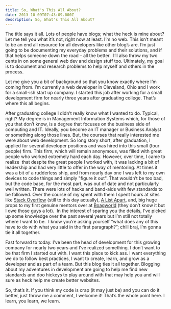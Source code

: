 ```yaml
---
title: So, What's This All About?
date: 2013-10-09T07:43:09.000Z
description: So, What's This All About?
---
```


The title says it all. Lots of people have blogs; what the heck is mine about? Let me tell you what it’s not, right now at least. I’m no web. This isn’t meant to be an end all resource for all developers like other blog’s are. I’m just going to be documenting my everyday problems and their solutions, and if that helps someone down the road – all the better.  I’ll also throw my two cents in on some general web dev and design stuff too. Ultimately, my goal is to document and research problems to help myself and others in the process.

Let me give you a bit of background so that you know exactly where I’m coming from. I’m currently a web developer in Cleveland, Ohio and I work for a small-ish start up company. I started this job after working for a small development firm for nearly three years after graduating college. That’s where this all begins.

After graduating college I didn’t really know what I wanted to do. Typical, right? My degree is in Management Information Systems which, for those of you that don’t know, is a degree that focuses on the business side of computing and IT. Ideally, you become an IT manager or Business Analyst or something along those lines. But, the courses that really interested me were about web development. So long story short, after graduation, I applied for several developer positions and was hired into this small (four people) firm. This firm, which will remain anonymous, was filled with great people who worked extremely hard each day. However, over time, I came to realize  that despite the great people I worked with, it was lacking a bit of leadership and had very little to offer in the way of mentoring. At times it was a bit of a rudderless ship, and from nearly day one I was left to my own devices to code things and simply "figure it out". That wouldn’t be too bad, but the code base, for the most part, was out of date and not particularly well written. There were lots of hacks and band-aids with few standards to be followed. Over the course of my spent with them I spent hours at sites like [Stack Overflow](http://stackoverflow.com/ "Stack Overflow") (still to this day actually), [A List Apart](http://alistapart.com/ "A List Apart"), and, big huge props to my first genuine mentors over at [Boagworld](http://boagworld.com/blog/ "Boagworld") (they don’t know it but I owe those guys a lot).  In the interest of sparing you the details, I’ve picked up some knowledge over the past several years but I’m still not totally where I want to be.  I know you’re asking yourself “what does any of this have to do with what you said in the first paragraph?”; chill braj, I’m gonna tie it all together.

Fast forward to today. I’ve been the head of development for this growing company for nearly two years and I’ve realized something. I don’t want to be that firm I started out with. I want this place to kick ass. I want everything we do to follow best practices, I want to create, learn, and grow as a developer and as part of a team. But this blog ties it all together. Blogging about my adventures in development are going to help me find new standards and doo hickeys to play around with that may help you and will sure as heck help me create better websites.

So, that’s it. If you think my code is crap (it may just be) and you can do it better, just throw me a comment, I welcome it! That’s the whole point here. I learn, you learn, we learn.


